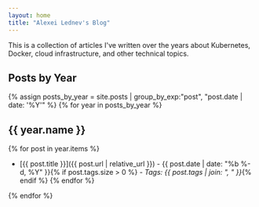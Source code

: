 ```yaml
---
layout: home
title: "Alexei Lednev's Blog"
---
```


This is a collection of articles I've written over the years about Kubernetes, Docker, cloud infrastructure, and other technical topics.

## Posts by Year

{% assign posts_by_year = site.posts | group_by_exp:"post", "post.date | date: '%Y'" %}
{% for year in posts_by_year %}
## {{ year.name }}

{% for post in year.items %}
- [{{ post.title }}]({{ post.url | relative_url }}) - {{ post.date | date: "%b %-d, %Y" }}{% if post.tags.size > 0 %} - *Tags: {{ post.tags | join: ", " }}*{% endif %}
{% endfor %}

{% endfor %}
